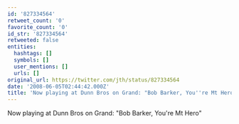 ```yaml
---
id: '827334564'
retweet_count: '0'
favorite_count: '0'
id_str: '827334564'
retweeted: false
entities:
  hashtags: []
  symbols: []
  user_mentions: []
  urls: []
original_url: https://twitter.com/jth/status/827334564
date: '2008-06-05T02:44:42.000Z'
title: 'Now playing at Dunn Bros on Grand: "Bob Barker, You''re Mt Hero"'
---
```


Now playing at Dunn Bros on Grand: "Bob Barker, You're Mt Hero"